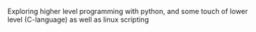 Exploring higher level programming with python, and some touch of lower level (C-language) as well as linux scripting
